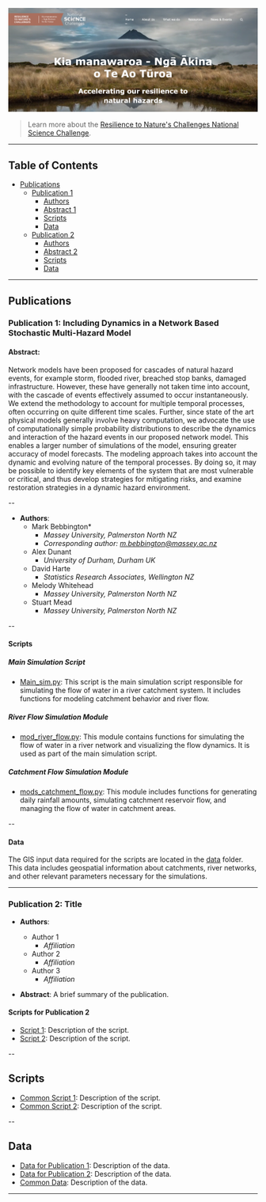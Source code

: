![RNC2 project](https://github.com/37stu37/rnc2_scripts/blob/main/project%20image.png)

> Learn more about the [Resilience to Nature's Challenges National Science Challenge](https://resiliencechallenge.nz/).

---

## Table of Contents

- [Publications](#publications)
  - [Publication 1](#publication-1)
    - [Authors](#authors)
    - [Abstract 1](#abstract)
    - [Scripts](#scripts)
    - [Data](#data)
  - [Publication 2](#publication-2)
    - [Authors](#authors)
    - [Abstract 2](#abstract)
    - [Scripts](#scripts)
    - [Data](#data)

---

## Publications

### Publication 1: Including Dynamics in a Network Based Stochastic Multi-Hazard Model

#### Abstract:
Network models have been proposed for cascades of natural hazard events, for example storm, flooded river, breached stop banks, damaged infrastructure. However, these have generally not taken time into account, with the cascade of events effectively assumed to occur instantaneously. We extend the methodology to account for multiple temporal processes, often occurring on quite different time scales. Further, since state of the art physical models generally involve heavy computation, we advocate the use of computationally simple probability distributions to describe the dynamics and interaction of the hazard events in our proposed network model. This enables a larger number of simulations of the model, ensuring greater accuracy of model forecasts. The modeling approach takes into account the dynamic and evolving nature of the temporal processes. By doing so, it may be possible to identify key elements of the system that are most vulnerable or critical, and thus develop strategies for mitigating risks, and examine restoration strategies in a dynamic hazard environment.

--

- **Authors**:
  - Mark Bebbington*
    - *Massey University, Palmerston North NZ*
    - *Corresponding author: [m.bebbington@massey.ac.nz](mailto:m.bebbington@massey.ac.nz)*
  - Alex Dunant
    - *University of Durham, Durham UK*
  - David Harte
    - *Statistics Research Associates, Wellington NZ*
  - Melody Whitehead
    - *Massey University, Palmerston North NZ*
  - Stuart Mead
    - *Massey University, Palmerston North NZ*
   
--

#### Scripts

##### Main Simulation Script

- [Main_sim.py](https://github.com/37stu37/rnc2_scripts/blob/main/scripts/Main_sim.py): This script is the main simulation script responsible for simulating the flow of water in a river catchment system. It includes functions for modeling catchment behavior and river flow.

##### River Flow Simulation Module

- [mod_river_flow.py](https://github.com/37stu37/rnc2_scripts/blob/main/scripts/mod_river_flow.py): This module contains functions for simulating the flow of water in a river network and visualizing the flow dynamics. It is used as part of the main simulation script.

##### Catchment Flow Simulation Module

- [mods_catchment_flow.py](https://github.com/37stu37/rnc2_scripts/blob/main/scripts/mods_catchment_flow.py): This module includes functions for generating daily rainfall amounts, simulating catchment reservoir flow, and managing the flow of water in catchment areas.

--

#### Data
The GIS input data required for the scripts are located in the [data](data) folder. This data includes geospatial information about catchments, river networks, and other relevant parameters necessary for the simulations.

------

### Publication 2: Title 

- **Authors**:
  - Author 1
    - *Affiliation*
  - Author 2
    - *Affiliation*
  - Author 3
    - *Affiliation*

- **Abstract**: A brief summary of the publication.

#### Scripts for Publication 2

- [Script 1](https://github.com/37stu37/rnc2_scripts/blob/main/scripts/Publication2/Script1.py): Description of the script.
- [Script 2](https://github.com/37stu37/rnc2_scripts/blob/main/scripts/Publication2/Script2.py): Description of the script.

--

## Scripts

- [Common Script 1](https://github.com/37stu37/rnc2_scripts/blob/main/scripts/Common/Script1.py): Description of the script.
- [Common Script 2](https://github.com/37stu37/rnc2_scripts/blob/main/scripts/Common/Script2.py): Description of the script.

--

## Data

- [Data for Publication 1](https://github.com/37stu37/rnc2_scripts/blob/main/data/Publication1): Description of the data.
- [Data for Publication 2](https://github.com/37stu37/rnc2_scripts/blob/main/data/Publication2): Description of the data.
- [Common Data](https://github.com/37stu37/rnc2_scripts/blob/main/data/Common): Description of the data.

---

